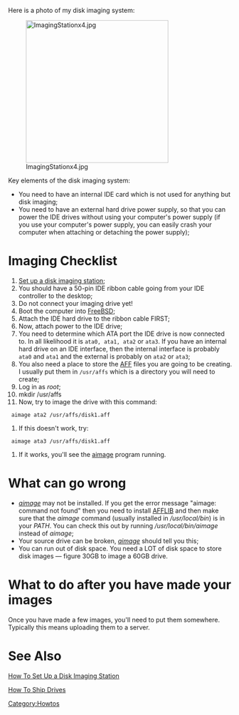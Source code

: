 Here is a photo of my disk imaging system:

<figure>
<img src="ImagingStationx4.jpg" title="ImagingStationx4.jpg" width="320"
alt="ImagingStationx4.jpg" />
<figcaption aria-hidden="true">ImagingStationx4.jpg</figcaption>
</figure>

Key elements of the disk imaging system:

- You need to have an internal IDE card which is not used for anything
  but disk imaging;
- You need to have an external hard drive power supply, so that you can
  power the IDE drives without using your computer's power supply (if
  you use your computer's power supply, you can easily crash your
  computer when attaching or detaching the power supply);

# Imaging Checklist

1.  [Set up a disk imaging
    station](How_To_Set_Up_a_Disk_Imaging_Station "wikilink");
2.  You should have a 50-pin IDE ribbon cable going from your IDE
    controller to the desktop;
3.  Do not connect your imaging drive yet!
4.  Boot the computer into [FreeBSD](FreeBSD "wikilink");
5.  Attach the IDE hard drive to the ribbon cable FIRST;
6.  Now, attach power to the IDE drive;
7.  You need to determine which ATA port the IDE drive is now connected
    to. In all likelihood it is `ata0, ata1, ata2` or `ata3`. If you
    have an internal hard drive on an IDE interface, then the internal
    interface is probably `ata0` and `ata1` and the external is probably
    on `ata2` or `ata3`;
8.  You also need a place to store the [AFF](AFF "wikilink") files you
    are going to be creating. I usually put them in `/usr/affs` which is
    a directory you will need to create;
9.  Log in as *root*;
10. mkdir /usr/affs
11. Now, try to image the drive with this command:

` aimage ata2 /usr/affs/disk1.aff`

1.  If this doesn't work, try:

` aimage ata3 /usr/affs/disk1.aff`

1.  If it works, you'll see the [aimage](aimage "wikilink") program
    running.

# What can go wrong

- *[aimage](aimage "wikilink")* may not be installed. If you get the
  error message "aimage: command not found" then you need to install
  [AFFLIB](AFFLIB "wikilink") and then make sure that the *aimage*
  command (usually installed in */usr/local/bin*) is in your *PATH*. You
  can check this out by running */usr/local/bin/aimage* instead of
  *aimage*;
- Your source drive can be broken, *[aimage](aimage "wikilink")* should
  tell you this;
- You can run out of disk space. You need a LOT of disk space to store
  disk images — figure 30GB to image a 60GB drive.

# What to do after you have made your images

Once you have made a few images, you'll need to put them somewhere.
Typically this means uploading them to a server.

# See Also

[How To Set Up a Disk Imaging
Station](How_To_Set_Up_a_Disk_Imaging_Station "wikilink")

[How To Ship Drives](How_To_Ship_Drives "wikilink")

[Category:Howtos](Category:Howtos "wikilink")